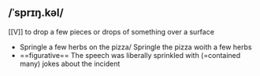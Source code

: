 ## /ˈsprɪŋ.kəl/  
[[V]]
to drop a few pieces or drops of something over a surface

- Springle a few herbs on the pizza/ Springle the pizza woith a few herbs
- ==figurative==
	The speech was liberally sprinkled with (=contained many) jokes about the incident